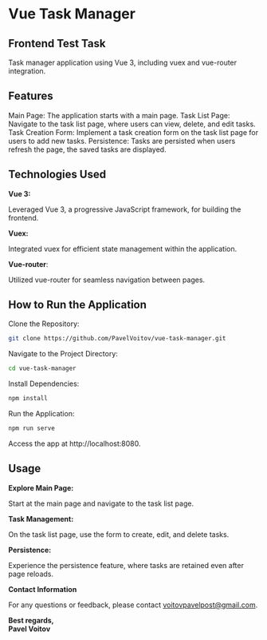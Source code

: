 # Vue Task Manager
## Frontend Test Task
Task manager application using Vue 3, including vuex and vue-router integration.

## Features
Main Page:
The application starts with a main page.
Task List Page:
Navigate to the task list page, where users can view, delete, and edit tasks.
Task Creation Form:
Implement a task creation form on the task list page for users to add new tasks.
Persistence:
Tasks are persisted when users refresh the page, the saved tasks are displayed.

## Technologies Used
**Vue 3:**

Leveraged Vue 3, a progressive JavaScript framework, for building the frontend.

**Vuex:**

Integrated vuex for efficient state management within the application.

**Vue-router**:

Utilized vue-router for seamless navigation between pages.

## How to Run the Application
Clone the Repository:

 ```bash
git clone https://github.com/PavelVoitov/vue-task-manager.git
   ```

Navigate to the Project Directory:

```bash
cd vue-task-manager
```
Install Dependencies:

```bash
npm install
```
Run the Application:

```bash
npm run serve
```
Access the app at http://localhost:8080.

## Usage
**Explore Main Page:**

Start at the main page and navigate to the task list page.

**Task Management:**

On the task list page, use the form to create, edit, and delete tasks.

**Persistence:**

Experience the persistence feature, where tasks are retained even after page reloads.

**Contact Information**

For any questions or feedback, please contact [voitovpavelpost@gmail.com](mailto:voitovpavelpost@gmail.com).

**Best regards,  
Pavel Voitov**